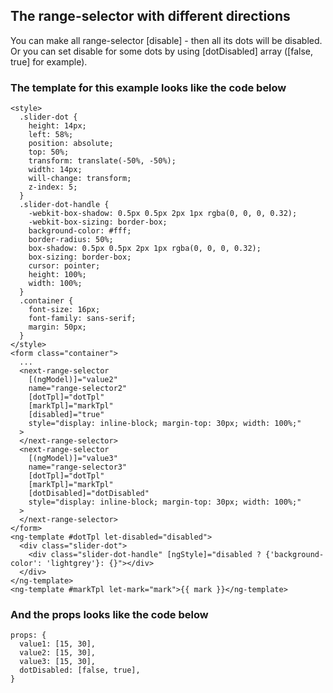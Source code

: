 ## The range-selector with different directions

You can make all range-selector [disable] - then all its dots will be disabled. Or you can set disable for some dots by using [dotDisabled] array ([false, true] for example).

### The template for this example looks like the code below

```
<style>
  .slider-dot {
    height: 14px;
    left: 58%;
    position: absolute;
    top: 50%;
    transform: translate(-50%, -50%);
    width: 14px;
    will-change: transform;
    z-index: 5;
  }
  .slider-dot-handle {
    -webkit-box-shadow: 0.5px 0.5px 2px 1px rgba(0, 0, 0, 0.32);
    -webkit-box-sizing: border-box;
    background-color: #fff;
    border-radius: 50%;
    box-shadow: 0.5px 0.5px 2px 1px rgba(0, 0, 0, 0.32);
    box-sizing: border-box;
    cursor: pointer;
    height: 100%;
    width: 100%;
  }
  .container {
    font-size: 16px;
    font-family: sans-serif;
    margin: 50px;
  }
</style>
<form class="container">
  ...
  <next-range-selector
    [(ngModel)]="value2"
    name="range-selector2"
    [dotTpl]="dotTpl"
    [markTpl]="markTpl"
    [disabled]="true"
    style="display: inline-block; margin-top: 30px; width: 100%;"
  >
  </next-range-selector>
  <next-range-selector
    [(ngModel)]="value3"
    name="range-selector3"
    [dotTpl]="dotTpl"
    [markTpl]="markTpl"
    [dotDisabled]="dotDisabled"
    style="display: inline-block; margin-top: 30px; width: 100%;"
  >
  </next-range-selector>
</form>
<ng-template #dotTpl let-disabled="disabled">
  <div class="slider-dot">
    <div class="slider-dot-handle" [ngStyle]="disabled ? {'background-color': 'lightgrey'}: {}"></div>
  </div>
</ng-template>
<ng-template #markTpl let-mark="mark">{{ mark }}</ng-template>
```

### And the props looks like the code below

```
props: {
  value1: [15, 30],
  value2: [15, 30],
  value3: [15, 30],
  dotDisabled: [false, true],
}
```
